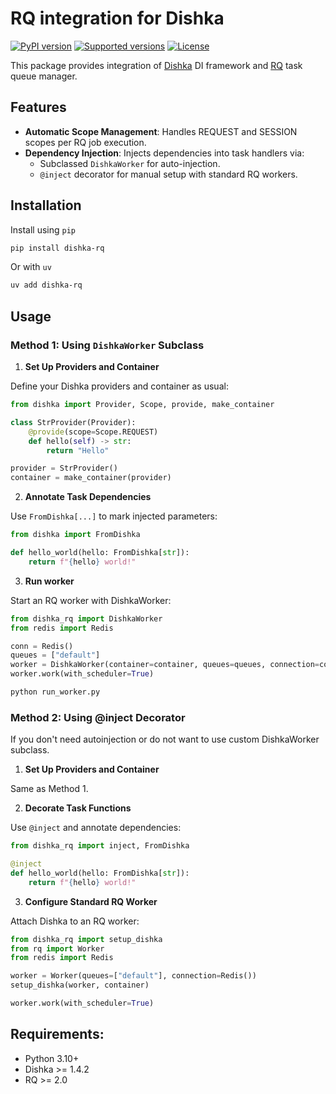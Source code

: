 # RQ integration for Dishka

[![PyPI version](https://badge.fury.io/py/dishka-rq.svg)](https://badge.fury.io/py/dishka-rq)
[![Supported versions](https://img.shields.io/pypi/pyversions/dishka-rq.svg)](https://pypi.python.org/pypi/dishka-rq)
[![License](https://img.shields.io/github/license/prepin/dishka-rq)](https://github.com/prepin/dishka_rq/blob/master/LICENSE)

This package provides integration of [Dishka](http://github.com/reagento/dishka/) DI framework and [RQ](https://github.com/rq/rq) task queue manager.

## Features


* **Automatic Scope Management**: Handles REQUEST and SESSION scopes per RQ job execution.
* **Dependency Injection**: Injects dependencies into task handlers via:
  * Subclassed `DishkaWorker` for auto-injection.
  * `@inject` decorator for manual setup with standard RQ workers.

## Installation

Install using `pip`

```sh
pip install dishka-rq
```

Or with `uv`

```sh
uv add dishka-rq
```

## Usage

### Method 1: Using `DishkaWorker` Subclass


1. **Set Up Providers and Container**

Define your Dishka providers and container as usual:

```python
from dishka import Provider, Scope, provide, make_container

class StrProvider(Provider):
    @provide(scope=Scope.REQUEST)
    def hello(self) -> str:
        return "Hello"

provider = StrProvider()
container = make_container(provider)
```

2. **Annotate Task Dependencies**

Use `FromDishka[...]` to mark injected parameters:

```python
from dishka import FromDishka

def hello_world(hello: FromDishka[str]):
    return f"{hello} world!"
```

3. **Run worker**

Start an RQ worker with DishkaWorker:

```python
from dishka_rq import DishkaWorker
from redis import Redis

conn = Redis()
queues = ["default"]
worker = DishkaWorker(container=container, queues=queues, connection=conn)
worker.work(with_scheduler=True)
```

```python
python run_worker.py
```

### Method 2: Using @inject Decorator

If you don't need autoinjection or do not want to use custom DishkaWorker subclass.

1. **Set Up Providers and Container**

Same as Method 1.

2. **Decorate Task Functions**

Use `@inject` and annotate dependencies:

```python
from dishka_rq import inject, FromDishka

@inject
def hello_world(hello: FromDishka[str]):
    return f"{hello} world!"
```

3. **Configure Standard RQ Worker**

Attach Dishka to an RQ worker:

```python
from dishka_rq import setup_dishka
from rq import Worker
from redis import Redis

worker = Worker(queues=["default"], connection=Redis())
setup_dishka(worker, container)

worker.work(with_scheduler=True)
```

## Requirements:

* Python 3.10+
* Dishka >= 1.4.2
* RQ >= 2.0
